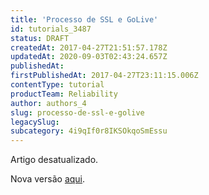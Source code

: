 ```yaml
---
title: 'Processo de SSL e GoLive'
id: tutorials_3487
status: DRAFT
createdAt: 2017-04-27T21:51:57.178Z
updatedAt: 2020-09-03T02:43:24.657Z
publishedAt: 
firstPublishedAt: 2017-04-27T23:11:15.006Z
contentType: tutorial
productTeam: Reliability
author: authors_4
slug: processo-de-ssl-e-golive
legacySlug: 
subcategory: 4i9qIf0r8IKSOkqoSmEssu
---
```


Artigo desatualizado.

Nova versão [aqui](/pt/tutorial/configurando-o-apontamento-de-dns-para-a-vtex/).
